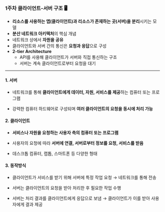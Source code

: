 
### 1주차 클라이언트-서버 구조 🖥️

- **리소스를 사용하는 앱(클라이언트)과 리소스가 존재하는 곳(서버)을 분리**시키는 모델
- **분산 네트워크 아키텍처**의 핵심 개념
- 네트워크 상에서 **자원을 공유**
- 클라이언트와 서버 간의 통신은 **요청과 응답**으로 구성
- **2-tier Architecture**
  - API를 사용해 클라이언트가 서버와 직접 통신하는 구조
  - 서버는 계속 클라이언트로부터 요청을 대기
---
#### 1. 서버

  * 네트워크를 통해 **클라이언트에게 데이터, 자원, 서비스를 제공**하는 컴퓨터 또는 프로그램
  
  * 강력한 컴퓨터 하드웨어로 구성되며 **여러 클라이언트의 요청을 동시에 처리 가능**

#### 2. 클라이언트

  - **서비스나 자원을 요청하는 사용자 측의 컴퓨터 또는 프로그램**
     
  - 사용자의 요청에 따라 **서버에 연결, 서버로부터 정보를 요청, 서비스를 받음**
     
  - 데스크톱 컴퓨터, 랩톱, 스마트폰 등 다양한 형태
     
#### 3. 동작방식

  - 클라이언트가 서비스를 받기 위해 서버에 특정 작업 요청 → 네트워크를 통해 전송
     
  - 서버는 클라이언트의 요청을 받아 처리한 후 필요한 작업 수행
     
  - 서버는 처리 결과를 클라이언트에게 응답으로 보냄 → 클라이언트가 이를 받아 사용자에게 결과 제공
